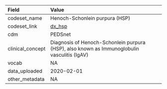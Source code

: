 |Field            |Value                                                                                       |
|:----------------|:-------------------------------------------------------------------------------------------|
|codeset_name     |Henoch-Schonlein purpura (HSP)                                                              |
|codeset_link     |[dx_hsp](https://github.com/PEDSnet/Variable-Dictionary/blob/main/condition/dx_hsp.csv)     |
|cdm              |PEDSnet                                                                                     |
|clinical_concept |Diagnosis of Henoch-Schonlein purpura (HSP), also known as Immunoglobulin vasculitis (IgAV) |
|vocab            |NA                                                                                          |
|data_uploaded    |2020-02-01                                                                                  |
|other_metadata   |NA                                                                                          |
